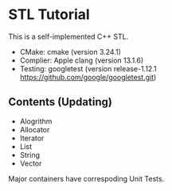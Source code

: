 # STL Tutorial

This is a self-implemented C++ STL. 

- CMake: cmake (version 3.24.1)
- Complier: Apple clang (version 13.1.6)
- Testing: googletest (version release-1.12.1 https://github.com/google/googletest.git)

## Contents (Updating)

- Alogrithm
- Allocator
- Iterator
- List
- String
- Vector

Major containers have correspoding Unit Tests. 
